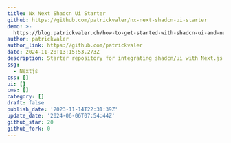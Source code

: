 ```yaml
---
title: Nx Next Shadcn Ui Starter
github: https://github.com/patrickvaler/nx-next-shadcn-ui-starter
demo: >-
  https://blog.patrickvaler.ch/how-to-get-started-with-shadcn-ui-and-next-js-within-a-nx-monorepo-57908f48b4ef
author: patrickvaler
author_link: https://github.com/patrickvaler
date: 2024-11-28T13:15:53.273Z
description: Starter repository for integrating shadcn/ui with Next.js in an Nx monorepo
ssg:
  - Nextjs
css: []
ui: []
cms: []
category: []
draft: false
publish_date: '2023-11-14T22:31:39Z'
update_date: '2024-06-06T07:54:44Z'
github_star: 20
github_fork: 0
---
```

